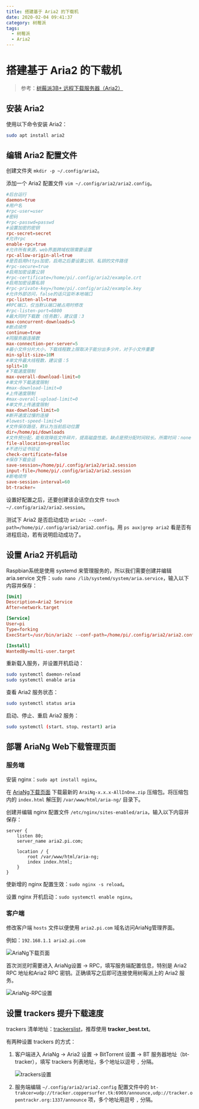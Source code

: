 ```yaml
---
title: 搭建基于 Aria2 的下载机
date: 2020-02-04 09:41:37
category: 树莓派
tags:
  - 树莓派
  - Aria2
---
```


# 搭建基于 Aria2 的下载机

> 参考：[树莓派3B+ 远程下载服务器（Aria2）](https://blog.csdn.net/kxwinxp/article/details/80288006)

## 安装 Aria2

使用以下命令安装 Aria2：

```bash
sudo apt install aria2
```

## 编辑 Aria2 配置文件

创建文件夹 `mkdir -p ~/.config/aria2`。

添加一个 Aria2 配置文件 `vim ~/.config/aria2/aria2.config`。

```toml
#后台运行
daemon=true
#用户名
#rpc-user=user
#密码
#rpc-passwd=passwd
#设置加密的密钥
rpc-secret=secret
#允许rpc
enable-rpc=true
#允许所有来源，web界面跨域权限需要设置
rpc-allow-origin-all=true
#是否启用https加密，启用之后要设置公钥、私钥的文件路径
#rpc-secure=true
#启用加密设置公钥
#rpc-certificate=/home/pi/.config/aria2/example.crt
#启用加密设置私钥
#rpc-private-key=/home/pi/.config/aria2/example.key
#允许外部访问，false的话只监听本地端口
rpc-listen-all=true
#RPC端口，仅当默认端口被占用时修改
#rpc-listen-port=6800
#最大同时下载数（任务数），建议值：3
max-concurrent-downloads=5
#断点续传
continue=true
#同服务器连接数
max-connection-per-server=5
#最小文件分片大小，下载线程数上限取决于能分出多少片，对于小文件重要
min-split-size=10M
#单文件最大线程数，建议值：5
split=10
#下载速度限制
max-overall-download-limit=0
#单文件下载速度限制
#max-download-limit=0
#上传速度限制
#max-overall-upload-limit=0
#单文件上传速度限制
max-download-limit=0
#断开速度过慢的连接
#lowest-speed-limit=0
#文件保存路径，默认为当前启动位置
dir=/home/pi/downloads
#文件预分配，能有效降低文件碎片，提高磁盘性能。缺点是预分配时间较长。所需时间：none < falloc ? truc << prealloc，falloc和trunc需要文件系统和内核支持
file-allocation=prealloc
#不进行证书验证
check-certificate=false
#保存下载会话
save-session=/home/pi/.config/aria2/aria2.session
input-file=/home/pi/.config/aria2/aria2.session
#断电续传
save-session-interval=60
bt-tracker=
```

设置好配置之后，还要创建该会话空白文件 `touch ~/.config/aria2/aria2.session`。

测试下 Aria2 是否启动成功 `aria2c --conf-path=/home/pi/.config/aria2/aria2.config`。用 `ps aux|grep aria2` 看是否有进程启动，若有说明启动成功了。

## 设置 Aria2 开机启动

Raspbian系统是使用 systemd 来管理服务的，所以我们需要创建并编辑 aria.service 文件：`sudo nano /lib/systemd/system/aria.service`，输入以下内容并保存：

```toml
[Unit]
Description=Aria2 Service
After=network.target

[Service]
User=pi
Type=forking
ExecStart=/usr/bin/aria2c --conf-path=/home/pi/.config/aria2/aria2.config

[Install]
WantedBy=multi-user.target
```

重新载入服务，并设置开机启动：

```bash
sudo systemctl daemon-reload
sudo systemctl enable aria
```

查看 Aria2 服务状态：

```bash
sudo systemctl status aria
```

启动、停止、重启 Aria2 服务：

```bash
sudo systemctl (start、stop、restart) aria
```

## 部署 AriaNg Web下载管理页面

### 服务端

安装 nginx：`sudo apt install nginx`。

在 [AriaNg下载页面](https://github.com/mayswind/AriaNg/releases) 下载最新的 `AraiNg-x.x.x-AllInOne.zip` 压缩包。将压缩包内的 `index.html` 解压到 `/var/www/html/aria-ng/` 目录下。

创建并编辑 nginx 配置文件 `/etc/nginx/sites-enabled/aria`，输入以下内容并保存：

```nginx
server {
    listen 80;
    server_name aria2.pi.com;

    location / {
        root /var/www/html/aria-ng;
        index index.html;
    }
}
```

使新增的 nginx 配置生效：`sudo nginx -s reload`。

设置 nginx 开机启动：`sudo systemctl enable nginx`。

### 客户端

修改客户端 `hosts` 文件以便使用 `aria2.pi.com` 域名访问AriaNg管理界面。

例如：`192.168.1.1	aria2.pi.com`

![AriaNg下载页面](/images/搭建基于Aria2的下载机/AriaNg下载页面.png)

首次浏览时需要进入 AriaNg设置 -> RPC，填写服务端配置信息，特别是 Aria2 RPC 地址和Aria2 RPC 密钥。正确填写之后即可连接使用树莓派上的 Aria2 服务。

![AriaNg-RPC设置](/images/搭建基于Aria2的下载机/AriaNg-RPC设置.png)

## 设置 trackers 提升下载速度

trackers 清单地址：[trackerslist](https://github.com/ngosang/trackerslist)，推荐使用 **tracker_best.txt**。

有两种设置 trackers 的方式：

1. 客户端进入 AriaNg -> Aria2 设置 -> BitTorrent 设置 -> BT 服务器地址（bt-tracker），填写 trackers 列表地址，多个地址以逗号 `,` 分隔。

    ![trackers设置](/images/搭建基于Aria2的下载机/trackers设置.png)

1. 服务端编辑 `~/.config/aria2/aria2.config` 配置文件中的 `bt-trakcer=udp://tracker.coppersurfer.tk:6969/announce,udp://tracker.opentrackr.org:1337/announce` 项，多个地址用逗号 `,` 分隔。